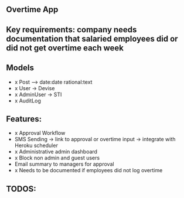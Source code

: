## Overtime App

## Key requirements: company needs documentation that salaried employees did or did not get overtime each week

## Models
-  x Post --> date:date rational:text
-  x User -> Devise
-  x AdminUser -> STI
-  x AuditLog

## Features:
- x Approval Workflow
- SMS Sending -> link to approval or overtime input -> integrate with Heroku scheduler
- x Administrative admin dashboard
- x Block non admin and guest users
- Email summary to managers for approval
- x Needs to be documented if employees did not log overtime

## TODOS:
